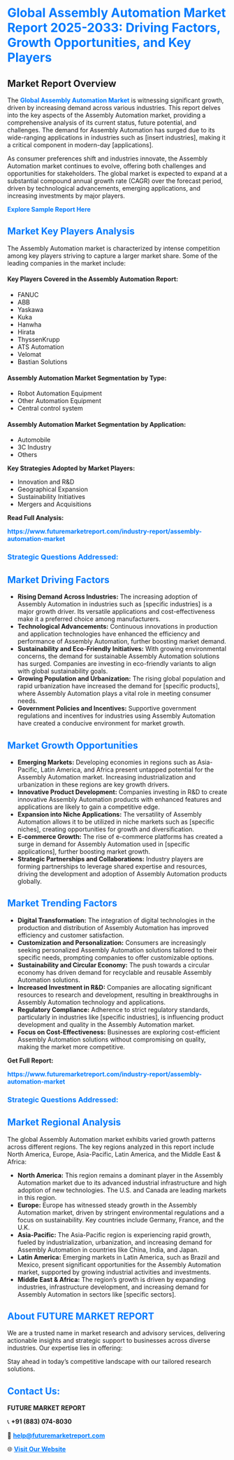 <h1 style="color: #007BFF;">Global Assembly Automation Market Report 2025-2033: Driving Factors, Growth Opportunities, and Key Players</h1>

<section id="overview">
<h2>Market Report Overview</h2>
<p>The <a href="https://www.futuremarketreport.com/industry-report/assembly-automation-market" style="color: #007BFF; text-decoration: none;"><strong>Global Assembly Automation Market</strong></a> is witnessing significant growth, driven by increasing demand across various industries. This report delves into the key aspects of the Assembly Automation market, providing a comprehensive analysis of its current status, future potential, and challenges. The demand for Assembly Automation has surged due to its wide-ranging applications in industries such as [insert industries], making it a critical component in modern-day [applications].</p>
<p>As consumer preferences shift and industries innovate, the Assembly Automation market continues to evolve, offering both challenges and opportunities for stakeholders. The global market is expected to expand at a substantial compound annual growth rate (CAGR) over the forecast period, driven by technological advancements, emerging applications, and increasing investments by major players.</p>
</section>

<section id="overview">
<p><a href="https://www.futuremarketreport.com/request-sample/reportId=106921" style="color: #007BFF; text-decoration: none;"><strong>Explore Sample Report Here</strong></a></p>
</section>

<section id="key-players">
<h2 style="color: #007BFF;">Market Key Players Analysis</h2>
<p>The Assembly Automation market is characterized by intense competition among key players striving to capture a larger market share. Some of the leading companies in the market include:</p>
<h4>Key Players Covered in the Assembly Automation Report:</h4>
<ul><li>FANUC</li><li>ABB</li><li>Yaskawa</li><li>Kuka</li><li>Hanwha</li><li>Hirata</li><li>ThyssenKrupp</li><li>ATS Automation</li><li>Velomat</li><li>Bastian Solutions</li></ul>
<h4>Assembly Automation Market Segmentation by Type:</h4>
<ul><li>Robot Automation Equipment</li><li>Other Automation Equipment</li><li>Central control system</li></ul>

<h4>Assembly Automation Market Segmentation by Application:</h4>
<ul><li>Automobile</li><li>3C Industry</li><li>Others</li></ul>
<p><strong>Key Strategies Adopted by Market Players:</strong></p>
<ul>
<li>Innovation and R&D</li>
<li>Geographical Expansion</li>
<li>Sustainability Initiatives</li>
<li>Mergers and Acquisitions</li>
</ul>
</section>

<section>
<p><strong>Read Full Analysis: </strong></p><a href="https://www.futuremarketreport.com/industry-report/assembly-automation-market" style="color: #007BFF; text-decoration: none;"><strong>https://www.futuremarketreport.com/industry-report/assembly-automation-market</strong></a>
<h3 style="color: #007BFF;">Strategic Questions Addressed:</h3>
</section>

<section id="driving-factors">
<h2 style="color: #007BFF;">Market Driving Factors</h2>
<ul>
<li><strong>Rising Demand Across Industries:</strong> The increasing adoption of Assembly Automation in industries such as [specific industries] is a major growth driver. Its versatile applications and cost-effectiveness make it a preferred choice among manufacturers.</li>
<li><strong>Technological Advancements:</strong> Continuous innovations in production and application technologies have enhanced the efficiency and performance of Assembly Automation, further boosting market demand.</li>
<li><strong>Sustainability and Eco-Friendly Initiatives:</strong> With growing environmental concerns, the demand for sustainable Assembly Automation solutions has surged. Companies are investing in eco-friendly variants to align with global sustainability goals.</li>
<li><strong>Growing Population and Urbanization:</strong> The rising global population and rapid urbanization have increased the demand for [specific products], where Assembly Automation plays a vital role in meeting consumer needs.</li>
<li><strong>Government Policies and Incentives:</strong> Supportive government regulations and incentives for industries using Assembly Automation have created a conducive environment for market growth.</li>
</ul>
</section>

<section id="growth-opportunities">
<h2 style="color: #007BFF;">Market Growth Opportunities</h2>
<ul>
<li><strong>Emerging Markets:</strong> Developing economies in regions such as Asia-Pacific, Latin America, and Africa present untapped potential for the Assembly Automation market. Increasing industrialization and urbanization in these regions are key growth drivers.</li>
<li><strong>Innovative Product Development:</strong> Companies investing in R&D to create innovative Assembly Automation products with enhanced features and applications are likely to gain a competitive edge.</li>
<li><strong>Expansion into Niche Applications:</strong> The versatility of Assembly Automation allows it to be utilized in niche markets such as [specific niches], creating opportunities for growth and diversification.</li>
<li><strong>E-commerce Growth:</strong> The rise of e-commerce platforms has created a surge in demand for Assembly Automation used in [specific applications], further boosting market growth.</li>
<li><strong>Strategic Partnerships and Collaborations:</strong> Industry players are forming partnerships to leverage shared expertise and resources, driving the development and adoption of Assembly Automation products globally.</li>
</ul>
</section>

<section id="trending-factors">
<h2 style="color: #007BFF;">Market Trending Factors</h2>
<ul>
<li><strong>Digital Transformation:</strong> The integration of digital technologies in the production and distribution of Assembly Automation has improved efficiency and customer satisfaction.</li>
<li><strong>Customization and Personalization:</strong> Consumers are increasingly seeking personalized Assembly Automation solutions tailored to their specific needs, prompting companies to offer customizable options.</li>
<li><strong>Sustainability and Circular Economy:</strong> The push towards a circular economy has driven demand for recyclable and reusable Assembly Automation solutions.</li>
<li><strong>Increased Investment in R&D:</strong> Companies are allocating significant resources to research and development, resulting in breakthroughs in Assembly Automation technology and applications.</li>
<li><strong>Regulatory Compliance:</strong> Adherence to strict regulatory standards, particularly in industries like [specific industries], is influencing product development and quality in the Assembly Automation market.</li>
<li><strong>Focus on Cost-Effectiveness:</strong> Businesses are exploring cost-efficient Assembly Automation solutions without compromising on quality, making the market more competitive.</li>
</ul>
</section>

<section>
<p><strong>Get Full Report: </strong></p><a href="https://www.futuremarketreport.com/industry-report/assembly-automation-market" style="color: #007BFF; text-decoration: none;"><strong>https://www.futuremarketreport.com/industry-report/assembly-automation-market</strong></a>
<h3 style="color: #007BFF;">Strategic Questions Addressed:</h3>
</section>


<section id="regional-analysis">
<h2 style="color: #007BFF;">Market Regional Analysis</h2>
<p>The global Assembly Automation market exhibits varied growth patterns across different regions. The key regions analyzed in this report include North America, Europe, Asia-Pacific, Latin America, and the Middle East & Africa:</p>
<ul>
<li><strong>North America:</strong> This region remains a dominant player in the Assembly Automation market due to its advanced industrial infrastructure and high adoption of new technologies. The U.S. and Canada are leading markets in this region.</li>
<li><strong>Europe:</strong> Europe has witnessed steady growth in the Assembly Automation market, driven by stringent environmental regulations and a focus on sustainability. Key countries include Germany, France, and the U.K.</li>
<li><strong>Asia-Pacific:</strong> The Asia-Pacific region is experiencing rapid growth, fueled by industrialization, urbanization, and increasing demand for Assembly Automation in countries like China, India, and Japan.</li>
<li><strong>Latin America:</strong> Emerging markets in Latin America, such as Brazil and Mexico, present significant opportunities for the Assembly Automation market, supported by growing industrial activities and investments.</li>
<li><strong>Middle East & Africa:</strong> The region’s growth is driven by expanding industries, infrastructure development, and increasing demand for Assembly Automation in sectors like [specific sectors].</li>
</ul>
</section>

<footer>
<h2 style="color: #007BFF;">About FUTURE MARKET REPORT</h2>
<p>We are a trusted name in market research and advisory services, delivering actionable insights and strategic support to businesses across diverse industries. Our expertise lies in offering:</p>

<p>Stay ahead in today’s competitive landscape with our tailored research solutions.</p>

<h2 style="color: #007BFF;">Contact Us:</h2>
<p><strong>FUTURE MARKET REPORT</strong></p>
<p>📞 <strong>+91 (883) 074-8030</strong></p>
<p>📧 <strong><a href="mailto:help@futuremarketreport.com" style="color: #007BFF;">help@futuremarketreport.com</a></strong></p>
<p>🌐 <strong><a href="https://www.futuremarketreport.com/" style="color: #007BFF;">Visit Our Website</a></strong></p>
</footer>
